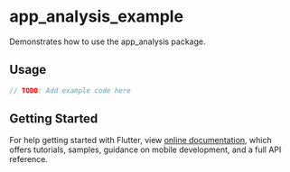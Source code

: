 # app_analysis_example

Demonstrates how to use the app_analysis package.

## Usage

```dart
// TODO: Add example code here
```

## Getting Started

For help getting started with Flutter, view
[online documentation](https://flutter.dev/docs), which offers tutorials,
samples, guidance on mobile development, and a full API reference.
